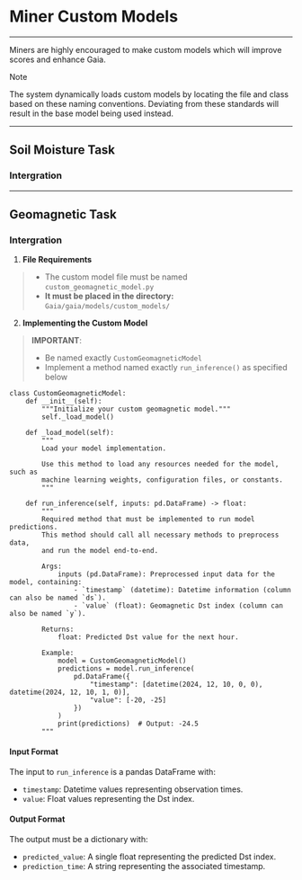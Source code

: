# Miner Custom Models 

***
 
Miners are highly encouraged to make custom models which will improve scores and enhance Gaia.

>[!NOTE]
>The system dynamically loads custom models by locating the file and class based on these naming conventions. 
Deviating from these standards will result in the base model being used instead.
> 

***

## Soil Moisture Task
### Intergration
>
> 
> 

***

## Geomagnetic Task
### Intergration
1. **File Requirements**
> - The custom model file must be named `custom_geomagnetic_model.py`
> - **It must be placed in the directory:** `Gaia/gaia/models/custom_models/`

2. **Implementing the Custom Model**
> **IMPORTANT**:
> - Be named exactly `CustomGeomagneticModel`
> - Implement a method named exactly `run_inference()` as specified below

    class CustomGeomagneticModel:
        def __init__(self):
            """Initialize your custom geomagnetic model."""
            self._load_model()

        def _load_model(self):
            """
            Load your model implementation.
    
            Use this method to load any resources needed for the model, such as
            machine learning weights, configuration files, or constants.
            """

        def run_inference(self, inputs: pd.DataFrame) -> float:
            """
            Required method that must be implemented to run model predictions.
            This method should call all necessary methods to preprocess data,
            and run the model end-to-end.

            Args:
                inputs (pd.DataFrame): Preprocessed input data for the model, containing:
                    - `timestamp` (datetime): Datetime information (column can also be named `ds`).
                    - `value` (float): Geomagnetic Dst index (column can also be named `y`).
    
            Returns:
                float: Predicted Dst value for the next hour.

            Example:
                model = CustomGeomagneticModel()
                predictions = model.run_inference(
                    pd.DataFrame({
                        "timestamp": [datetime(2024, 12, 10, 0, 0), datetime(2024, 12, 10, 1, 0)],
                        "value": [-20, -25]
                    })
                )
                print(predictions)  # Output: -24.5
            """

#### **Input Format**
The input to `run_inference` is a pandas DataFrame with:
- `timestamp`: Datetime values representing observation times.
- `value`: Float values representing the Dst index.

#### **Output Format**
The output must be a dictionary with:
- `predicted_value`: A single float representing the predicted Dst index.
- `prediction_time`: A string representing the associated timestamp.

